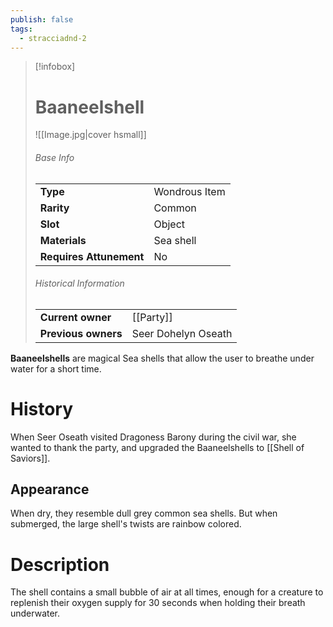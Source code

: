 ```yaml
---
publish: false
tags:
  - stracciadnd-2
---
```


> [!infobox]  
> # Baaneelshell
> ![[Image.jpg|cover hsmall]]
> ###### Base Info
> | | |
> |---|---|
> | **Type** | Wondrous Item |
> | **Rarity** | Common |
> | **Slot** | Object |
> | **Materials** | Sea shell |
> | **Requires Attunement** | No |
> ###### Historical Information
> | | |
> |---|---|
> | **Current owner** | [[Party]] |
> | **Previous owners** | Seer Dohelyn Oseath |

**Baaneelshells** are magical Sea shells that allow the user to breathe under water for a short time.
# History
When Seer Oseath visited Dragoness Barony during the civil war, she wanted to thank the party, and upgraded the Baaneelshells to [[Shell of Saviors]].
## Appearance
When dry, they resemble dull grey common sea shells. But when submerged, the large shell's twists are rainbow colored.
# Description
The shell contains a small bubble of air at all times, enough for a creature to replenish their oxygen supply for 30 seconds when holding their breath underwater.